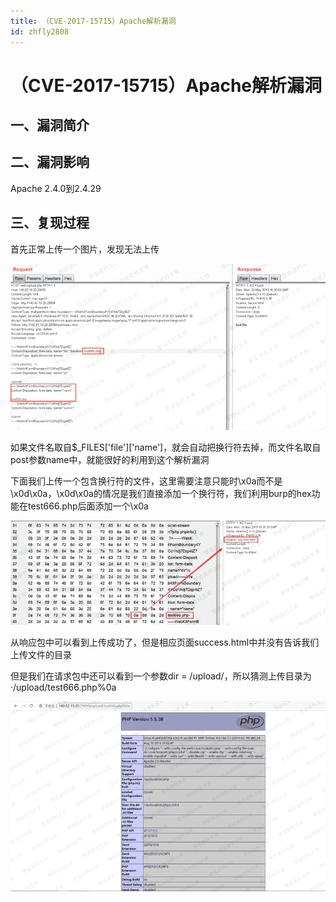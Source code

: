 ```yaml
---
title: （CVE-2017-15715）Apache解析漏洞
id: zhfly2808
---
```


# （CVE-2017-15715）Apache解析漏洞

## 一、漏洞简介

## 二、漏洞影响

Apache 2.4.0到2.4.29

## 三、复现过程

首先正常上传一个图片，发现无法上传

![image](../img/769d5b1898199a6856e5adc6439ac2cf.png)

如果文件名取自$_FILES['file']['name']，就会自动把换行符去掉，而文件名取自post参数name中，就能很好的利用到这个解析漏洞

下面我们上传一个包含换行符的文件，这里需要注意只能时\x0a而不是\x0d\x0a，\x0d\x0a的情况是我们直接添加一个换行符，我们利用burp的hex功能在test666.php后面添加一个\x0a

![image](../img/b07a0877ad5cd942398e5984e1320c01.png)

从响应包中可以看到上传成功了，但是相应页面success.html中并没有告诉我们上传文件的目录

但是我们在请求包中还可以看到一个参数dir = /upload/，所以猜测上传目录为·/upload/test666.php%0a

![image](../img/ee37dd7e042f06cf6d5e0d0421fdfd01.png)